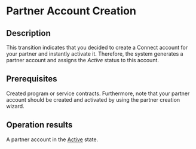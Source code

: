 # Partner Account Creation
## Description
This transition indicates that you decided to create a Connect account for your partner and instantly activate it. Therefore, the system generates a partner account and assigns the *Active* status to this account. 
## Prerequisites
Created program or service contracts. Furthermore, note that your partner account should be created and activated by using the partner creation wizard.
## Operation results
A partner account in the [Active](s-b-active.html) state.